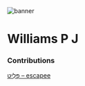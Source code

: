 <html><body><img id="banner" src="/sahd/images/banners/banner.png" alt="banner" /></body></html>

# **Williams P J**


### Contributions
[פָּלִיט – escapee](../words/escapee.md)<br>